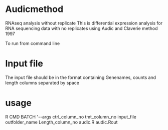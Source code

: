 # Audicmethod
RNAseq analysis without replicate
This is differential expression analysis for RNA sequencing data with no replicates using Audic and Claverie method 1997

To run from command line 

# Input file
The input file should be in the format containing Genenames, counts and length columns separated by <TAB> space

# usage 

R CMD BATCH  '--args ctrl_column_no tmt_column_no input_file outfolder_name Length_column_no audic.R audic.Rout
